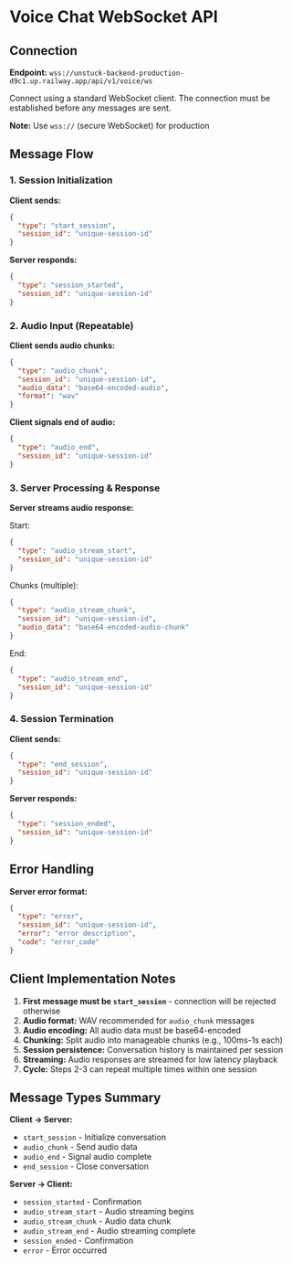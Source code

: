 # Voice Chat WebSocket API

## Connection

**Endpoint:** `wss://unstuck-backend-production-d9c1.up.railway.app/api/v1/voice/ws`

Connect using a standard WebSocket client. The connection must be established before any messages are sent.

**Note:** Use `wss://` (secure WebSocket) for production

## Message Flow

### 1. Session Initialization

**Client sends:**

```json
{
  "type": "start_session",
  "session_id": "unique-session-id"
}
```

**Server responds:**

```json
{
  "type": "session_started",
  "session_id": "unique-session-id"
}
```

### 2. Audio Input (Repeatable)

**Client sends audio chunks:**

```json
{
  "type": "audio_chunk",
  "session_id": "unique-session-id",
  "audio_data": "base64-encoded-audio",
  "format": "wav"
}
```

**Client signals end of audio:**

```json
{
  "type": "audio_end",
  "session_id": "unique-session-id"
}
```

### 3. Server Processing & Response

**Server streams audio response:**

Start:

```json
{
  "type": "audio_stream_start",
  "session_id": "unique-session-id"
}
```

Chunks (multiple):

```json
{
  "type": "audio_stream_chunk",
  "session_id": "unique-session-id",
  "audio_data": "base64-encoded-audio-chunk"
}
```

End:

```json
{
  "type": "audio_stream_end",
  "session_id": "unique-session-id"
}
```

### 4. Session Termination

**Client sends:**

```json
{
  "type": "end_session",
  "session_id": "unique-session-id"
}
```

**Server responds:**

```json
{
  "type": "session_ended",
  "session_id": "unique-session-id"
}
```

## Error Handling

**Server error format:**

```json
{
  "type": "error",
  "session_id": "unique-session-id",
  "error": "error description",
  "code": "error_code"
}
```

## Client Implementation Notes

1. **First message must be `start_session`** - connection will be rejected otherwise
2. **Audio format:** WAV recommended for `audio_chunk` messages
3. **Audio encoding:** All audio data must be base64-encoded
4. **Chunking:** Split audio into manageable chunks (e.g., 100ms-1s each)
5. **Session persistence:** Conversation history is maintained per session
6. **Streaming:** Audio responses are streamed for low latency playback
7. **Cycle:** Steps 2-3 can repeat multiple times within one session

## Message Types Summary

**Client → Server:**

- `start_session` - Initialize conversation
- `audio_chunk` - Send audio data
- `audio_end` - Signal audio complete
- `end_session` - Close conversation

**Server → Client:**

- `session_started` - Confirmation
- `audio_stream_start` - Audio streaming begins
- `audio_stream_chunk` - Audio data chunk
- `audio_stream_end` - Audio streaming complete
- `session_ended` - Confirmation
- `error` - Error occurred
